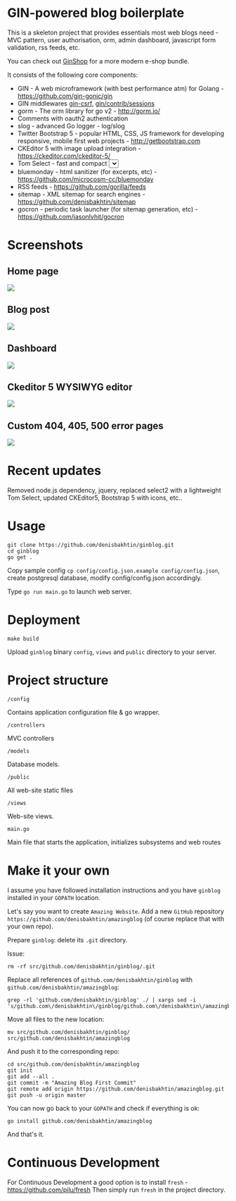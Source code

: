 GIN-powered blog boilerplate
===============

This is a skeleton project that provides essentials most web blogs need - MVC pattern, user authorisation, orm, admin dashboard, javascript form validation, rss feeds, etc.

You can check out [GinShop](https://github.com/denisbakhtin/ginshop) for a more modern e-shop bundle.

It consists of the following core components:

- GIN - A web microframework (with best performance atm) for Golang - https://github.com/gin-gonic/gin
- GIN middlewares [gin-csrf](https://github.com/utrack/gin-csrf), [gin/contrib/sessions](https://github.com/gin-gonic/contrib/tree/master/sessions)
- gorm - The orm library for go v2 - http://gorm.io/
- Comments with oauth2 authentication
- slog - advanced Go logger - log/slog
- Twitter Bootstrap 5 - popular HTML, CSS, JS framework for developing responsive, mobile first web projects - http://getbootstrap.com
- CKEditor 5 with image upload integration - https://ckeditor.com/ckeditor-5/
- Tom Select - fast and compact <select> enhancement for post tags selection and creation on the fly - https://github.com/orchidjs/tom-select
- bluemonday - html sanitizer (for excerpts, etc) - https://github.com/microcosm-cc/bluemonday
- RSS feeds - https://github.com/gorilla/feeds
- sitemap - XML sitemap for search engines - https://github.com/denisbakhtin/sitemap
- gocron - periodic task launcher (for sitemap generation, etc) - https://github.com/jasonlvhit/gocron

# Screenshots
## Home page
![](/public/images/screenshot_home.jpg)
## Blog post
![](/public/images/screenshot_post.jpg)
## Dashboard
![](/public/images/screenshot_dashboard.jpg)
## Ckeditor 5 WYSIWYG editor
![](/public/images/screenshot_editor.jpg)
## Custom 404, 405, 500 error pages
![](/public/images/screenshot_error.jpg)

# Recent updates
Removed node.js dependency, jquery, replaced select2 with a lightweight Tom Select, updated CKEditor5, Bootstrap 5 with icons, etc..

# Usage
```
git clone https://github.com/denisbakhtin/ginblog.git
cd ginblog
go get .
```
Copy sample config `cp config/config.json.example config/config.json`, create postgresql database, modify config/config.json accordingly.

Type `go run main.go` to launch web server.

# Deployment
```
make build
```
Upload `ginblog` binary `config`, `views` and `public` directory to your server.

# Project structure

`/config`

Contains application configuration file & go wrapper.

`/controllers`

MVC controllers

`/models`

Database models.

`/public`

All web-site static files

`/views`

Web-site views.

`main.go`

Main file that starts the application, initializes subsystems and web routes

# Make it your own

I assume you have followed installation instructions and you have `ginblog` installed in your `GOPATH` location.

Let's say you want to create `Amazing Website`. Add a new `GitHub` repository `https://github.com/denisbakhtin/amazingblog` (of course replace that with your own repo).

Prepare `ginblog`: delete its `.git` directory.

Issue:

```
rm -rf src/github.com/denisbakhtin/ginblog/.git
```

Replace all references of `github.com/denisbakhtin/ginblog` with `github.com/denisbakhtin/amazingblog`:

```
grep -rl 'github.com/denisbakhtin/ginblog' ./ | xargs sed -i 's/github.com\/denisbakhtin\/ginblog/github.com\/denisbakhtin\/amazingblog/g'
```

Move all files to the new location:

```
mv src/github.com/denisbakhtin/ginblog/ src/github.com/denisbakhtin/amazingblog
```

And push it to the corresponding repo:

```
cd src/github.com/denisbakhtin/amazingblog
git init
git add --all .
git commit -m "Amazing Blog First Commit"
git remote add origin https://github.com/denisbakhtin/amazingblog.git
git push -u origin master
```

You can now go back to your `GOPATH` and check if everything is ok:

```
go install github.com/denisbakhtin/amazingblog
```

And that's it.

# Continuous Development

For Continuous Development a good option is to install `fresh` - https://github.com/pilu/fresh
Then simply run `fresh` in the project directory.